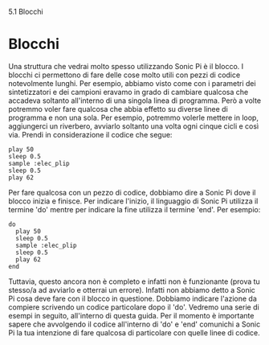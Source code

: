5.1 Blocchi

# Blocchi

Una struttura che vedrai molto spesso utilizzando Sonic Pi è il blocco. I blocchi ci permettono di fare delle cose molto utili con pezzi di codice notevolmente lunghi. Per esempio, abbiamo visto come con i parametri dei sintetizzatori e dei campioni eravamo in grado di cambiare qualcosa che accadeva soltanto all'interno di una singola linea di programma. Però a volte potremmo voler fare qualcosa che abbia effetto su diverse linee di programma e non una sola. Per esempio, potremmo volerle mettere in loop, aggiungerci un riverbero, avviarlo soltanto una volta ogni cinque cicli e così via. Prendi in considerazione il codice che segue:

```
play 50
sleep 0.5
sample :elec_plip
sleep 0.5
play 62
```

Per fare qualcosa con un pezzo di codice, dobbiamo dire a Sonic Pi dove il blocco inizia e finisce. Per indicare l'inizio, il linguaggio di Sonic Pi utilizza il termine 'do' mentre per indicare la fine utilizza il termine 'end'. Per esempio:

```
do
  play 50
  sleep 0.5
  sample :elec_plip
  sleep 0.5
  play 62
end
```

Tuttavia, questo ancora non è completo e infatti non è funzionante (prova tu stesso/a ad avviarlo e otterrai un errore). Infatti non abbiamo detto a Sonic Pi cosa deve fare con il blocco in questione. Dobbiamo indicare l'azione da compiere scrivendo un codice particolare dopo il 'do'. Vedremo una serie di esempi in seguito, all'interno di questa guida. Per il momento è importante sapere che avvolgendo il codice all'interno di 'do' e 'end' comunichi a Sonic Pi la tua intenzione di fare qualcosa di particolare con quelle linee di codice.
